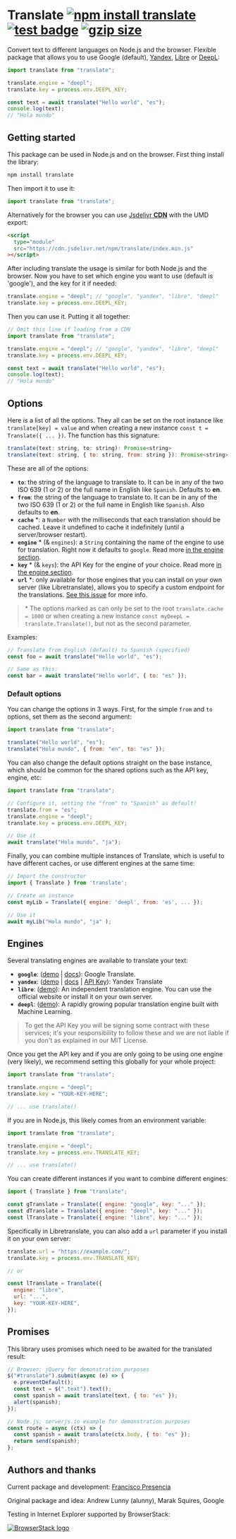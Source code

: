 # Translate [![npm install translate](https://img.shields.io/badge/npm%20install-translate-blue.svg "install badge")](https://www.npmjs.com/package/translate) [![test badge](https://github.com/franciscop/translate/workflows/tests/badge.svg "test badge")](https://github.com/franciscop/translate/blob/master/.github/workflows/tests.yml) [![gzip size](https://img.badgesize.io/franciscop/translate/master/index.min.js.svg?compression=gzip "gzip badge")](https://github.com/franciscop/translate/blob/master/index.min.js)

Convert text to different languages on Node.js and the browser. Flexible package that allows you to use Google (default), [Yandex](https://translate.yandex.com/), [Libre](https://libretranslate.com/) or [DeepL](https://www.deepl.com/en/translator):

```js
import translate from "translate";

translate.engine = "deepl";
translate.key = process.env.DEEPL_KEY;

const text = await translate("Hello world", "es");
console.log(text);
// "Hola mundo"
```

## Getting started

This package can be used in Node.js and on the browser. First thing install the library:

```bash
npm install translate
```

Then import it to use it:

```js
import translate from "translate";
```

Alternatively for the browser you can use [Jsdelivr **CDN**](https://www.jsdelivr.com/package/npm/translate) with the UMD export:

```html
<script
  type="module"
  src="https://cdn.jsdelivr.net/npm/translate/index.min.js"
></script>
```

After including translate the usage is similar for both Node.js and the browser. Now you have to set which engine you want to use (default is 'google'), and the key for it if needed:

```js
translate.engine = "deepl"; // "google", "yandex", "libre", "deepl"
translate.key = process.env.DEEPL_KEY;
```

Then you can use it. Putting it all together:

```js
// Omit this line if loading from a CDN
import translate from "translate";

translate.engine = "deepl"; // "google", "yandex", "libre", "deepl"
translate.key = process.env.DEEPL_KEY;

const text = await translate("Hello world", "es");
console.log(text);
// "Hola mundo"
```

## Options

Here is a list of all the options. They all can be set on the root instance like `translate[key] = value` and when creating a new instance `const t = Translate({ ... })`. The function has this signature:

```js
translate(text: string, to: string): Promise<string>
translate(text: string, { to: string, from: string }): Promise<string>
```

These are all of the options:

- **`to`**: the string of the language to translate to. It can be in any of the two ISO 639 (1 or 2) or the full name in English like `Spanish`. Defaults to **en**.
- **`from`**: the string of the language to translate to. It can be in any of the two ISO 639 (1 or 2) or the full name in English like `Spanish`. Also defaults to **en**.
- **`cache`** \*: a `Number` with the milliseconds that each translation should be cached. Leave it undefined to cache it indefinitely (until a server/browser restart).
- **`engine`** \* (& `engines`): a `String` containing the name of the engine to use for translation. Right now it defaults to `google`. Read more [in the engine section](#engines).
- **`key`** \* (& `keys`): the API Key for the engine of your choice. Read more [in the engine section](#engines).
- **`url`** \*: only available for those engines that you can install on your own server (like Libretranslate), allows you to specify a custom endpoint for the translations. [See this issue](https://github.com/franciscop/translate/issues/26#issuecomment-845038821) for more info.

> \* The options marked as can only be set to the root `translate.cache = 1000` or when creating a new instance `const myDeepL = translate.Translate()`, but not as the second parameter.

Examples:

```js
// Translate from English (default) to Spanish (specified)
const foo = await translate("Hello world", "es");

// Same as this:
const bar = await translate("Hello world", { to: "es" });
```

### Default options

You can change the options in 3 ways. First, for the simple `from` and `to` options, set them as the second argument:

```js
import translate from "translate";

translate("Hello world", "es");
translate("Hola mundo", { from: "en", to: "es" });
```

You can also change the default options straight on the base instance, which should be common for the shared options such as the API key, engine, etc:

```js
import translate from "translate";

// Configure it, setting the "from" to "Spanish" as default!
translate.from = "es";
translate.engine = "deepl";
translate.key = process.env.DEEPL_KEY;

// Use it
await translate("Hola mundo", "ja");
```

Finally, you can combine multiple instances of Translate, which is useful to have different caches, or use different engines at the same time:

```js
// Import the constructor
import { Translate } from 'translate';

// Create an instance
const myLib = Translate({ engine: 'deepl', from: 'es', ... });

// Use it
await myLib("Hola mundo", "ja" );
```

## Engines

Several translating engines are available to translate your text:

- **`google`**: ([demo](https://translate.google.com/) | [docs](https://cloud.google.com/translate/docs/)): Google Translate.
- **`yandex`**: ([demo](https://translate.yandex.com/) | [docs](https://tech.yandex.com/translate/) | [API Key](https://translate.yandex.com/developers/keys)): Yandex Translate
- **`libre`**: ([demo](https://libretranslate.com/)): An independent translation engine. You can use the official website or install it on your own server.
- **`deepl`**: ([demo](https://www.deepl.com/en/translator)): A rapidly growing popular translation engine built with Machine Learning.

> To get the API Key you will be signing some contract with these services; it's your responsibility to follow these and we are not liable if you don't as explained in our MIT License.

Once you get the API key and if you are only going to be using one engine (very likely), we recommend setting this globally for your whole project:

```js
import translate from "translate";

translate.engine = "deepl";
translate.key = "YOUR-KEY-HERE";

// ... use translate()
```

If you are in Node.js, this likely comes from an environment variable:

```js
import translate from "translate";

translate.engine = "deepl";
translate.key = process.env.TRANSLATE_KEY;

// ... use translate()
```

You can create different instances if you want to combine different engines:

```js
import { Translate } from "translate";

const gTranslate = Translate({ engine: "google", key: "..." });
const dTranslate = Translate({ engine: "deepl", key: "..." });
const lTranslate = Translate({ engine: "libre", key: "..." });
```

Specifically in Libretranslate, you can also add a `url` parameter if you install it on your own server:

```js
translate.url = "https://example.com/";
translate.key = process.env.TRANSLATE_KEY;

// or

const lTranslate = Translate({
  engine: "libre",
  url: "...",
  key: "YOUR-KEY-HERE",
});
```

## Promises

This library uses promises which need to be awaited for the translated result:

```js
// Browser; jQuery for demonstration purposes
$("#translate").submit(async (e) => {
  e.preventDefault();
  const text = $(".text").text();
  const spanish = await translate(text, { to: "es" });
  alert(spanish);
});

// Node.js; serverjs.io example for demonstration purposes
const route = async (ctx) => {
  const spanish = await translate(ctx.body, { to: "es" });
  return send(spanish);
};
```

## Authors and thanks

Current package and development: [Francisco Presencia](https://francisco.io/)

Original package and idea: Andrew Lunny (alunny), Marak Squires, Google

Testing in Internet Explorer supported by BrowserStack:

[![BrowserStack logo](https://i.imgur.com/CuCuOkL.png)](https://browserstack.com/)
